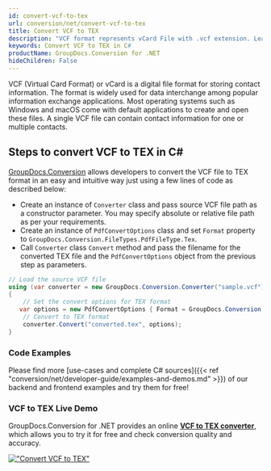 ```yaml
---
id: convert-vcf-to-tex
url: conversion/net/convert-vcf-to-tex
title: Convert VCF to TEX
description: "VCF format represents vCard File with .vcf extension. Learn how to convert VCF to TEX file programmatically in C# language using GroupDocs.Conversion for .NET library."
keywords: Convert VCF to TEX in C#
productName: GroupDocs.Conversion for .NET
hideChildren: False
---
```


VCF (Virtual Card Format) or vCard is a digital file format for storing contact information. The format is widely used for data interchange among popular information exchange applications. Most operating systems such as Windows and macOS come with default applications to create and open these files. A single VCF file can contain contact information for one or multiple contacts.

## Steps to convert VCF to TEX in C#

[GroupDocs.Conversion](https://products.groupdocs.com/conversion/net) allows developers to convert the VCF file to TEX format in an easy and intuitive way just using a few lines of code as described below:

* Create an instance of `Converter` class and pass source VCF file path as a constructor parameter. You may specify absolute or relative file path as per your requirements. 
* Create an instance of `PdfConvertOptions` class and set `Format` property to `GroupDocs.Conversion.FileTypes.PdfFileType.Tex`.
* Call `Converter` class `Convert` method and pass the filename for the converted TEX file and the `PdfConvertOptions` object from the previous step as parameters.

```csharp
// Load the source VCF file
using (var converter = new GroupDocs.Conversion.Converter("sample.vcf"))
{
    // Set the convert options for TEX format
   var options = new PdfConvertOptions { Format = GroupDocs.Conversion.FileTypes.PdfFileType.Tex };
    // Convert to TEX format
    converter.Convert("converted.tex", options);
}
```

### Code Examples

Please find more [use-cases and complete C# sources]({{< ref "conversion/net/developer-guide/examples-and-demos.md" >}}) of our backend and frontend examples and try them for free!

### VCF to TEX Live Demo

GroupDocs.Conversion for .NET provides an online [**VCF to TEX converter**](https://products.groupdocs.app/conversion/vcf-to-tex), which allows you to try it for free and check conversion quality and accuracy.

[!["Convert VCF to TEX"](conversion/net/images/convert-to-tex/convert-vcf-to-tex.png)](https://products.groupdocs.app/conversion/vcf-to-tex)